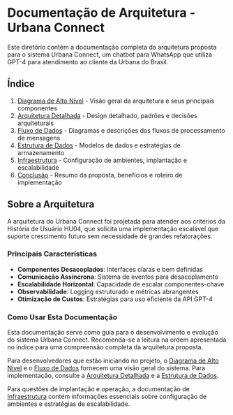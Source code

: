 # Documentação de Arquitetura - Urbana Connect

Este diretório contém a documentação completa da arquitetura proposta para o sistema Urbana Connect, um chatbot para WhatsApp que utiliza GPT-4 para atendimento ao cliente da Urbana do Brasil.

## Índice

1. [Diagrama de Alto Nível](diagrama-alto-nivel.md) - Visão geral da arquitetura e seus principais componentes
2. [Arquitetura Detalhada](arquitetura-detalhada.md) - Design detalhado, padrões e decisões arquiteturais
3. [Fluxo de Dados](fluxo-de-dados.md) - Diagramas e descrições dos fluxos de processamento de mensagens
4. [Estrutura de Dados](estrutura-de-dados.md) - Modelos de dados e estratégias de armazenamento
5. [Infraestrutura](infraestrutura.md) - Configuração de ambientes, implantação e escalabilidade
6. [Conclusão](conclusao.md) - Resumo da proposta, benefícios e roteiro de implementação

## Sobre a Arquitetura

A arquitetura do Urbana Connect foi projetada para atender aos critérios da História de Usuário HU04, que solicita uma implementação escalável que suporte crescimento futuro sem necessidade de grandes refatorações.

### Principais Características

- **Componentes Desacoplados**: Interfaces claras e bem definidas
- **Comunicação Assíncrona**: Sistema de eventos para desacoplamento
- **Escalabilidade Horizontal**: Capacidade de escalar componentes-chave
- **Observabilidade**: Logging estruturado e métricas abrangentes
- **Otimização de Custos**: Estratégias para uso eficiente da API GPT-4

### Como Usar Esta Documentação

Esta documentação serve como guia para o desenvolvimento e evolução do sistema Urbana Connect. Recomenda-se a leitura na ordem apresentada no índice para uma compreensão completa da arquitetura proposta.

Para desenvolvedores que estão iniciando no projeto, o [Diagrama de Alto Nível](diagrama-alto-nivel.md) e o [Fluxo de Dados](fluxo-de-dados.md) fornecem uma visão geral do sistema. Para implementação, consulte a [Arquitetura Detalhada](arquitetura-detalhada.md) e a [Estrutura de Dados](estrutura-de-dados.md).

Para questões de implantação e operação, a documentação de [Infraestrutura](infraestrutura.md) contém informações essenciais sobre configuração de ambientes e estratégias de escalabilidade. 